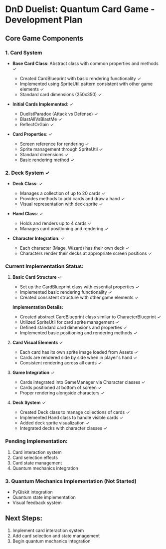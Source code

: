 # DnD Duelist: Quantum Card Game - Development Plan

## Core Game Components

### 1. Card System
- **Base Card Class**: Abstract class with common properties and methods ✓
  - Created CardBlueprint with basic rendering functionality ✓
  - Implemented using SpriteUtil pattern consistent with other game elements ✓
  - Standard card dimensions (250x350) ✓

- **Initial Cards Implemented**: ✓
  - DuelistParadox (Attack vs Defense) ✓
  - BlastAllVsBlastMe ✓
  - ReflectOrGain ✓

- **Card Properties**: ✓
  - Screen reference for rendering ✓
  - Sprite management through SpriteUtil ✓
  - Standard dimensions ✓
  - Basic rendering method ✓

### 2. Deck System ✓
- **Deck Class**: ✓
  - Manages a collection of up to 20 cards ✓
  - Provides methods to add cards and draw a hand ✓
  - Visual representation with deck sprite ✓

- **Hand Class**: ✓
  - Holds and renders up to 4 cards ✓
  - Manages card positioning and rendering ✓

- **Character Integration**: ✓
  - Each character (Mage, Wizard) has their own deck ✓
  - Characters render their decks at appropriate screen positions ✓

### Current Implementation Status:

1. **Basic Card Structure** ✓
   - Set up the CardBlueprint class with essential properties ✓
   - Implemented basic rendering functionality ✓
   - Created consistent structure with other game elements ✓
   
   **Implementation Details:**
   - Created abstract CardBlueprint class similar to CharacterBlueprint ✓
   - Utilized SpriteUtil for card sprite management ✓
   - Defined standard card dimensions and properties ✓
   - Implemented basic positioning and rendering methods ✓

2. **Card Visual Elements** ✓
   - Each card has its own sprite image loaded from Assets ✓
   - Cards are rendered side by side when in player's hand ✓
   - Consistent rendering across all cards ✓

3. **Game Integration** ✓
   - Cards integrated into GameManager via Character classes ✓
   - Cards positioned at bottom of screen ✓
   - Proper rendering alongside characters ✓

4. **Deck System** ✓
   - Created Deck class to manage collections of cards ✓
   - Implemented Hand class to handle visible cards ✓
   - Added deck sprite visualization ✓
   - Integrated decks with character classes ✓

### Pending Implementation:
1. Card interaction system
2. Card selection effects
3. Card state management
4. Quantum mechanics integration

### 3. Quantum Mechanics Implementation (Not Started)
- PyQiskit integration
- Quantum state implementation
- Visual feedback system

## Next Steps:
1. Implement card interaction system
2. Add card selection and state management
3. Begin quantum mechanics integration